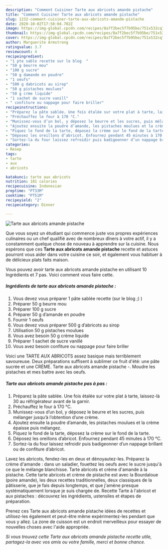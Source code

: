 ```yaml
---
description: "Comment Cuisiner Tarte aux abricots amande pistache"
title: "Comment Cuisiner Tarte aux abricots amande pistache"
slug: 1232-comment-cuisiner-tarte-aux-abricots-amande-pistache
date: 2020-10-02T17:58:04.702Z
image: https://img-global.cpcdn.com/recipes/8a7f2bec5f7b95be/751x532cq70/tarte-aux-abricots-amande-pistache-photo-principale-de-la-recette.jpg
thumbnail: https://img-global.cpcdn.com/recipes/8a7f2bec5f7b95be/751x532cq70/tarte-aux-abricots-amande-pistache-photo-principale-de-la-recette.jpg
cover: https://img-global.cpcdn.com/recipes/8a7f2bec5f7b95be/751x532cq70/tarte-aux-abricots-amande-pistache-photo-principale-de-la-recette.jpg
author: Marguerite Armstrong
ratingvalue: 3.7
reviewcount: 4
recipeingredient:
- "1 pte sable recette sur le blog  "
- "50 g beurre mou"
- "100 g sucre"
- "50 g damande en poudre"
- "1 oeufs"
- "500 g dabricots au sirop"
- "50 g pistaches moulues"
- "50 g crme liquide"
- "1 sachet de sucre vanill"
- " confiture ou nappage pour faire briller"
recipeinstructions:
- "Préparez la pâte sablée. Une fois étalée sur votre plat à tarte, laissez-là 30 au réfrigérateur avant de la garnir."
- "Préchauffez le four à 170 °C."
- "Munissez-vous d’un bol, y déposez le beurre et les sucres, puis mélanger jusqu’à l’obtention d’une crème."
- "Ajoutez ensuite la poudre d’amande, les pistaches moulues et la crème épaisse puis mélangez."
- "Piquez le fond de la tarte, déposez la crème sur le fond de la tarte."
- "Déposez les oreillons d’abricot. Enfournez pendant 45 minutes à 170 °C."
- "Sortez-la du four laissez refroidir puis badigeonner d’un nappage brillant ou de confiture d’abricot."
categories:
- Resep
tags:
- tarte
- aux
- abricots

katakunci: tarte aux abricots 
nutrition: 181 calories
recipecuisine: Indonesian
preptime: "PT33M"
cooktime: "PT51M"
recipeyield: "2"
recipecategory: Dinner

---
```



![Tarte aux abricots amande pistache](https://img-global.cpcdn.com/recipes/8a7f2bec5f7b95be/751x532cq70/tarte-aux-abricots-amande-pistache-photo-principale-de-la-recette.jpg)

Que vous soyez un étudiant qui commence juste vos propres expériences culinaires ou un chef qualifié avec de nombreux dîners à votre actif, il y a constamment quelque chose de nouveau à apprendre sur la cuisine. Nous espérons que ces <strong> Tarte aux abricots amande pistache </strong> recette et astuces pourront vous aider dans votre cuisine ce soir, et également vous habituer à de délicieux plats faits maison.

<!--inarticleads1-->

Vous pouvez avoir tarte aux abricots amande pistache en utilisant 10 Ingrédients et 7 pas. Voici comment vous faire cette.

##### Ingrédients de tarte aux abricots amande pistache :

1. Vous devez vous préparer 1 pâte sablée recette (sur le blog ;) )
1. Préparer 50 g beurre mou
1. Préparer 100 g sucre
1. Préparer 50 g d’amande en poudre
1. Fournir 1 oeufs
1. Vous devez vous préparer 500 g d’abricots au sirop
1. Utilisation 50 g pistaches moulues
1. Vous avez besoin 50 g crème liquide
1. Préparer 1 sachet de sucre vanillé
1. Vous avez besoin  confiture ou nappage pour faire briller


Voici une TARTE AUX ABRICOTS assez basique mais terriblement savoureuse. Deux préparations suffisent à sublimer ce fruit d&#39;été: une pâte sucrée et une CRÈME. Tarte aux abricots amande pistache -. Moudre les pistaches et mes battre avec les oeufs. 

<!--inarticleads2-->

##### Tarte aux abricots amande pistache pas à pas :

1. Préparez la pâte sablée. Une fois étalée sur votre plat à tarte, laissez-là 30 au réfrigérateur avant de la garnir.
1. Préchauffez le four à 170 °C.
1. Munissez-vous d’un bol, y déposez le beurre et les sucres, puis mélanger jusqu’à l’obtention d’une crème.
1. Ajoutez ensuite la poudre d’amande, les pistaches moulues et la crème épaisse puis mélangez.
1. Piquez le fond de la tarte, déposez la crème sur le fond de la tarte.
1. Déposez les oreillons d’abricot. Enfournez pendant 45 minutes à 170 °C.
1. Sortez-la du four laissez refroidir puis badigeonner d’un nappage brillant ou de confiture d’abricot.


Lavez les abricots, fendez-les en deux et dénoyautez-les. Préparez la crème d&#39;amande : dans un saladier, fouettez les oeufs avec le sucre jusqu&#39;à ce que le mélange blanchisse. Tarte abricots et crème d&#39;amande à la pistache. Cette tarte abricots et crème de pistache est avec la Bourdaloue (poire amande), les deux recettes traditionnelles, deux classiques de la pâtisserie, que je fais depuis longtemps, et que j&#39;amène presque systématiquement lorsque je suis chargée de. Recette Tarte à l&#39;abricot et aux pistaches : découvrez les ingrédients, ustensiles et étapes de préparation. 

<!--inarticleads1-->

<p>
Prenez ces Tarte aux abricots amande pistache idées de recettes et utilisez-les également et peut-être même expérimentez-les pendant que vous y allez. La zone de cuisson est un endroit merveilleux pour essayer de nouvelles choses avec l'aide appropriée.
</p>

<p>
<i>Si vous trouvez cette Tarte aux abricots amande pistache recette utile, partagez-la avec vos amis ou votre famille, merci et bonne chance.</i>
</p>
